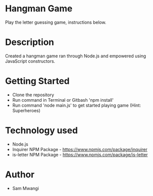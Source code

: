 # Hangman Game
Play the letter guessing game, instructions below.

# Description
Created a hangman game ran through Node.js and empowered using JavaScript constructors.

# Getting Started
* Clone the repository
* Run command in Terminal or Gitbash 'npm install'
* Run command 'node main.js' to get started playing game (Hint: Superheroes)

# Technology used
* Node.js
* Inquirer NPM Package - https://www.npmjs.com/package/inquirer
* is-letter NPM Package - https://www.npmjs.com/package/is-letter
# Author
* Sam Mwangi

